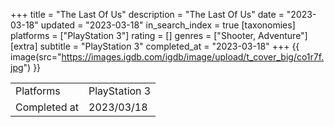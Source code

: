 +++
title = "The Last Of Us"
description = "The Last Of Us"
date = "2023-03-18"
updated = "2023-03-18"
in_search_index = true
[taxonomies]
platforms = ["PlayStation 3"]
rating = []
genres = ["Shooter, Adventure"]
[extra]
subtitle = "PlayStation 3"
completed_at = "2023-03-18"
+++
{{ image(src="https://images.igdb.com/igdb/image/upload/t_cover_big/co1r7f.jpg") }}

|              |            |
| ------------ | ---------- |
| Platforms    | PlayStation 3 |
| Completed at | 2023/03/18 |

